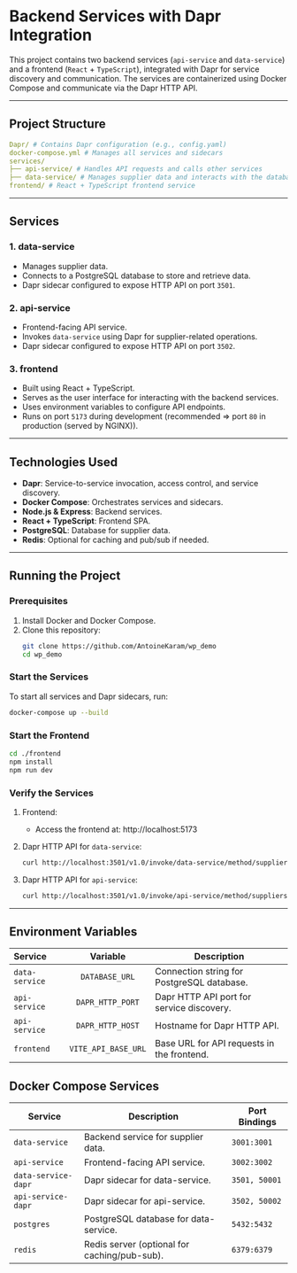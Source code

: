 # Backend Services with Dapr Integration

This project contains two backend services (`api-service` and `data-service`) and a frontend (`React` + `TypeScript`), integrated with Dapr for service discovery and communication. The services are containerized using Docker Compose and communicate via the Dapr HTTP API.

---

## Project Structure

```yml
Dapr/ # Contains Dapr configuration (e.g., config.yaml)
docker-compose.yml # Manages all services and sidecars
services/
├── api-service/ # Handles API requests and calls other services
├── data-service/ # Manages supplier data and interacts with the database
frontend/ # React + TypeScript frontend service
```

---

## Services

### 1. data-service

- Manages supplier data.
- Connects to a PostgreSQL database to store and retrieve data.
- Dapr sidecar configured to expose HTTP API on port `3501`.

### 2. api-service

- Frontend-facing API service.
- Invokes `data-service` using Dapr for supplier-related operations.
- Dapr sidecar configured to expose HTTP API on port `3502`.

### 3. frontend

- Built using React + TypeScript.
- Serves as the user interface for interacting with the backend services.
- Uses environment variables to configure API endpoints.
- Runs on port `5173` during development (recommended => port `80` in production (served by NGINX)).

---

## Technologies Used

- **Dapr**: Service-to-service invocation, access control, and service discovery.
- **Docker Compose**: Orchestrates services and sidecars.
- **Node.js & Express**: Backend services.
- **React + TypeScript**: Frontend SPA.
- **PostgreSQL**: Database for supplier data.
- **Redis**: Optional for caching and pub/sub if needed.

---

## Running the Project

### Prerequisites

1. Install Docker and Docker Compose.
2. Clone this repository:
   ```bash
   git clone https://github.com/AntoineKaram/wp_demo
   cd wp_demo
   ```

### Start the Services

To start all services and Dapr sidecars, run:

```bash
docker-compose up --build
```
### Start the Frontend

```bash
cd ./frontend
npm install
npm run dev
```
### Verify the Services
1. Frontend:
    - Access the frontend at: http://localhost:5173

2. Dapr HTTP API for `data-service`:
   ```bash
   curl http://localhost:3501/v1.0/invoke/data-service/method/suppliers
   ```
3. Dapr HTTP API for `api-service`:
   ```bash
   curl http://localhost:3501/v1.0/invoke/api-service/method/suppliers
   ```

---

## Environment Variables

| Service        |     Variable      | Description                                |
| :------------- | :--------------:  | ------------------------------------------ |
| `data-service` |  `DATABASE_URL`   | Connection string for PostgreSQL database. |
| `api-service`  | `DAPR_HTTP_PORT`  | Dapr HTTP API port for service discovery.  |
| `api-service`  | `DAPR_HTTP_HOST`  | Hostname for Dapr HTTP API.                |
| `frontend`     |`VITE_API_BASE_URL`| Base URL for API requests in the frontend. |

## Docker Compose Services

| Service             | Description                                  | Port Bindings |
| ------------------- | -------------------------------------------- | ------------- |
| `data-service`      | Backend service for supplier data.           | `3001:3001`   |
| `api-service`       | Frontend-facing API service.                 | `3002:3002`   |
| `data-service-dapr` | Dapr sidecar for data-service.               | `3501, 50001` |
| `api-service-dapr`  | Dapr sidecar for api-service.                | `3502, 50002` |
| `postgres`          | PostgreSQL database for data-service.        | `5432:5432`   |
| `redis`             | Redis server (optional for caching/pub-sub). | `6379:6379`   |
